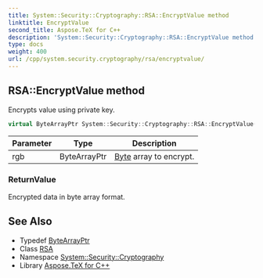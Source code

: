 ```yaml
---
title: System::Security::Cryptography::RSA::EncryptValue method
linktitle: EncryptValue
second_title: Aspose.TeX for C++
description: 'System::Security::Cryptography::RSA::EncryptValue method. Encrypts value using private key in C++.'
type: docs
weight: 400
url: /cpp/system.security.cryptography/rsa/encryptvalue/
---
```

## RSA::EncryptValue method


Encrypts value using private key.

```cpp
virtual ByteArrayPtr System::Security::Cryptography::RSA::EncryptValue(ByteArrayPtr rgb)
```


| Parameter | Type | Description |
| --- | --- | --- |
| rgb | ByteArrayPtr | [Byte](../../../system/byte/) array to encrypt. |

### ReturnValue

Encrypted data in byte array format.

## See Also

* Typedef [ByteArrayPtr](../../../system/bytearrayptr/)
* Class [RSA](../)
* Namespace [System::Security::Cryptography](../../)
* Library [Aspose.TeX for C++](../../../)
